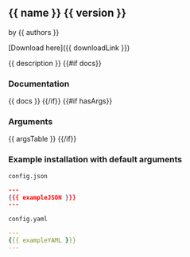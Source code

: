 ## {{ name }} {{ version }}

by {{ authors }}

[Download here]({{ downloadLink }})

{{ description }}
{{#if docs}}

### Documentation

{{ docs }}
{{/if}}
{{#if hasArgs}}

### Arguments

{{ argsTable }}
{{/if}}

### Example installation with default arguments

`config.json`

```json
---
{{{ exampleJSON }}}
---
```

`config.yaml`

```yaml
---
{{{ exampleYAML }}}
---

```
